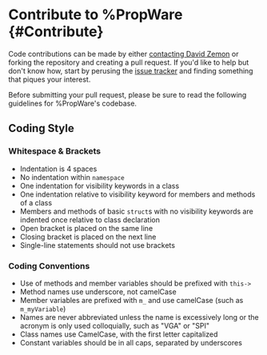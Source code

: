 Contribute to %PropWare {#Contribute}
=======================

Code contributions can be made by either [contacting David Zemon](mailto:david@zemon.name) or forking the repository 
and creating a pull request. If you'd like to help but don't know how, start by perusing the 
[issue tracker](https://github.com/DavidZemon/PropWare/issues/) and finding something that piques your interest.

Before submitting your pull request, please be sure to read the following guidelines for %PropWare's codebase. 

Coding Style
------------

### Whitespace & Brackets

* Indentation is 4 spaces
* No indentation within `namespace`
* One indentation for visibility keywords in a class
* One indentation relative to visibility keyword for members and methods of a class
* Members and methods of basic `struct`s with no visibility keywords are indented once relative to class declaration
* Open bracket is placed on the same line
* Closing bracket is placed on the next line
* Single-line statements should not use brackets

### Coding Conventions

* Use of methods and member variables should be prefixed with `this->`
* Method names use underscore, not camelCase
* Member variables are prefixed with `m_` and use camelCase (such as `m_myVariable`)
* Names are never abbreviated unless the name is excessively long or the acronym is only used colloquially, such as 
  "VGA" or "SPI"
* Class names use CamelCase, with the first letter capitalized
* Constant variables should be in all caps, separated by underscores
